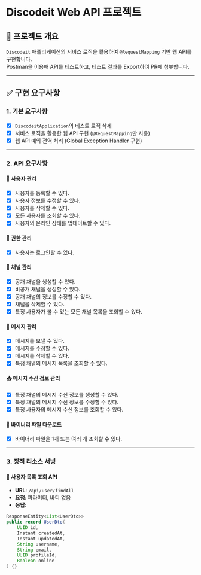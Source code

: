 # Discodeit Web API 프로젝트

## 📌 프로젝트 개요
`Discodeit` 애플리케이션의 서비스 로직을 활용하여 `@RequestMapping` 기반 웹 API를 구현합니다.  
Postman을 이용해 API를 테스트하고, 테스트 결과를 Export하여 PR에 첨부합니다.

---

## ✅ 구현 요구사항

### 1. 기본 요구사항
- [x] `DiscodeitApplication`의 테스트 로직 삭제
- [x] 서비스 로직을 활용한 웹 API 구현 (`@RequestMapping`만 사용)
- [x] 웹 API 예외 전역 처리 (Global Exception Handler 구현)

---

### 2. API 요구사항

#### 📂 사용자 관리
- [x] 사용자를 등록할 수 있다.
- [x] 사용자 정보를 수정할 수 있다.
- [x] 사용자를 삭제할 수 있다.
- [x] 모든 사용자를 조회할 수 있다.
- [x] 사용자의 온라인 상태를 업데이트할 수 있다.

#### 🔑 권한 관리
- [x] 사용자는 로그인할 수 있다.

#### 📡 채널 관리
- [x] 공개 채널을 생성할 수 있다.
- [x] 비공개 채널을 생성할 수 있다.
- [x] 공개 채널의 정보를 수정할 수 있다.
- [x] 채널을 삭제할 수 있다.
- [x] 특정 사용자가 볼 수 있는 모든 채널 목록을 조회할 수 있다.

#### 💬 메시지 관리
- [x] 메시지를 보낼 수 있다.
- [x] 메시지를 수정할 수 있다.
- [x] 메시지를 삭제할 수 있다.
- [x] 특정 채널의 메시지 목록을 조회할 수 있다.

#### 📥 메시지 수신 정보 관리
- [x] 특정 채널의 메시지 수신 정보를 생성할 수 있다.
- [x] 특정 채널의 메시지 수신 정보를 수정할 수 있다.
- [x] 특정 사용자의 메시지 수신 정보를 조회할 수 있다.

#### 📂 바이너리 파일 다운로드
- [x] 바이너리 파일을 1개 또는 여러 개 조회할 수 있다.

---

### 3. 정적 리소스 서빙

#### 📜 사용자 목록 조회 API
- **URL**: `/api/user/findAll`
- **요청**: 파라미터, 바디 없음
- **응답**:
```java
ResponseEntity<List<UserDto>>
public record UserDto(
    UUID id,
    Instant createdAt,
    Instant updatedAt,
    String username,
    String email,
    UUID profileId,
    Boolean online
) {}
